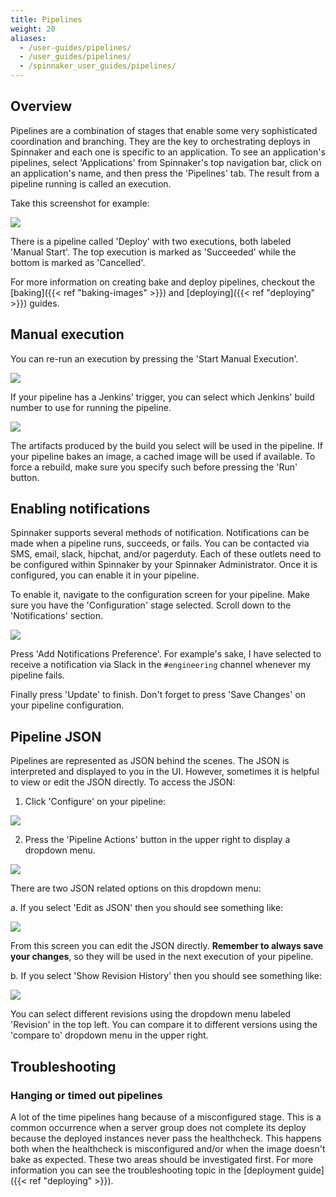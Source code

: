 ```yaml
---
title: Pipelines
weight: 20
aliases:
  - /user-guides/pipelines/
  - /user_guides/pipelines/
  - /spinnaker_user_guides/pipelines/
---
```


## Overview

Pipelines are a combination of stages that enable some very sophisticated coordination and branching. They are the key to orchestrating deploys in Spinnaker and each one is specific to an application. To see an application's pipelines, select 'Applications' from Spinnaker's top navigation bar, click on an application's name, and then press the 'Pipelines' tab. The result from a pipeline running is called an execution.

Take this screenshot for example:

![](/images/pipelines-deploy-2-executions.png)

There is a pipeline called 'Deploy' with two executions, both labeled 'Manual Start'. The top execution is marked as 'Succeeded' while the bottom is marked as 'Cancelled'.

For more information on creating bake and deploy pipelines, checkout the [baking]({{< ref "baking-images" >}}) and [deploying]({{< ref "deploying" >}}) guides.


## Manual execution

You can re-run an execution by pressing the 'Start Manual Execution'.

![](/images/pipelines-rerun-manual-execution.png)

If your pipeline has a Jenkins' trigger, you can select which Jenkins' build number to use for running the pipeline.

![](/images/Image-2017-04-03-at-4.53.50-PM.png)

The artifacts produced by the build you select will be used in the pipeline. If your pipeline bakes an image, a cached image will be used if available. To force a rebuild, make sure you specify such before pressing the 'Run' button.


## Enabling notifications

Spinnaker supports several methods of notification. Notifications can be made when a pipeline runs, succeeds, or fails. You can be contacted via SMS, email, slack, hipchat, and/or pagerduty. Each of these outlets need to be configured within Spinnaker by your Spinnaker Administrator. Once it is configured, you can enable it in your pipeline.

To enable it, navigate to the configuration screen for your pipeline. Make sure you have the 'Configuration' stage selected. Scroll down to the 'Notifications' section.

![](/images/Image-2017-04-03-at-4.31.37-PM.png)

 Press 'Add Notifications Preference'. For example's sake, I have selected to receive a notification via Slack in the `#engineering` channel whenever my pipeline fails.

 Finally press 'Update' to finish. Don't forget to press 'Save Changes' on your pipeline configuration.


## Pipeline JSON

Pipelines are represented as JSON behind the scenes. The JSON is interpreted and displayed to you in the UI. However, sometimes it is helpful to view or edit the JSON directly. To access the JSON:

1. Click 'Configure' on your pipeline:

![](/images/Image-2017-05-04-at-4.23.33-PM.png)

2. Press the 'Pipeline Actions' button in the upper right to display a dropdown menu.

![](/images/Image-2017-05-04-at-4.30.11-PM.png)

There are two JSON related options on this dropdown menu:

a. If you select 'Edit as JSON' then you should see something like:

![](/images/Image-2017-05-04-at-4.32.03-PM.png)

From this screen you can edit the JSON directly. **Remember to always save your changes**, so they will be used in the next execution of your pipeline.

b. If you select 'Show Revision History' then you should see something like:

![](/images/Image-2017-05-04-at-4.35.39-PM.png)

You can select different revisions using the dropdown menu labeled 'Revision' in the top left. You can compare it to different versions using the 'compare to' dropdown menu in the upper right.


## Troubleshooting

### Hanging or timed out pipelines

A lot of the time pipelines hang because of a misconfigured stage. This is a common occurrence when a server group does not complete its deploy because the deployed instances never pass the healthcheck. This happens both when the healthcheck is misconfigured and/or when the image doesn't bake as expected. These two areas should be investigated first. For more information you can see the troubleshooting topic in the [deployment guide]({{< ref "deploying" >}}).
